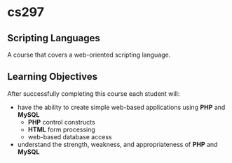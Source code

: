 # cs297
## Scripting Languages
A course that covers a web-oriented scripting language.

## Learning Objectives
After successfully completing this course each student will:
- have the ability to create simple web-based applications using **PHP** and **MySQL**
  - **PHP** control constructs
  - **HTML** form processing
  - web-based database access
- understand the strength, weakness, and appropriateness of **PHP** and **MySQL**
